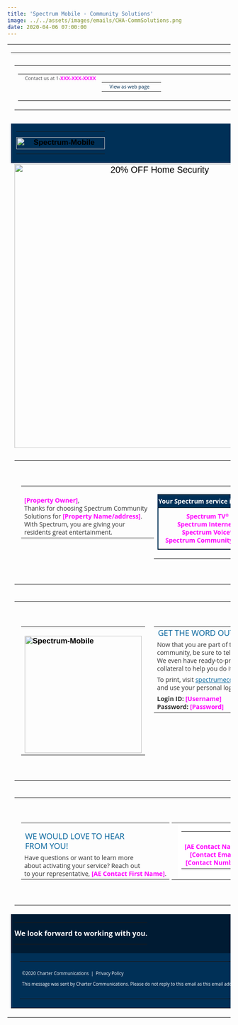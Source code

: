 ```yaml
---
title: 'Spectrum Mobile - Community Solutions'
image: ../../assets/images/emails/CHA-CommSolutions.png
date: 2020-04-06 07:00:00
---
```


<!DOCTYPE html PUBLIC "-//W3C//DTD XHTML 1.0 Transitional//EN" "http://www.w3.org/TR/xhtml1/DTD/xhtml1-transitional.dtd">
<html
  xmlns="http://www.w3.org/1999/xhtml"
  xmlns:v="urn:schemas-microsoft-com:vml"
  xmlns:o="urn:schemas-microsoft-com:office:office"
>
  <head>
    <!--[if gte mso 9
      ]><xml>
        <o:OfficeDocumentSettings>
          <o:AllowPNG />
          <o:PixelsPerInch>96</o:PixelsPerInch>
        </o:OfficeDocumentSettings>
      </xml><!
    [endif]-->
    <title>Spectrum-Mobile</title>
    <meta http-equiv="Content-Type" content="text/html; charset=utf-8" />
    <meta http-equiv="X-UA-Compatible" content="IE=edge" />
    <meta name="viewport" content="width=device-width, initial-scale=1.0" />
    <meta name="format-detection" content="telephone=no" />
    <!--[if !mso]><!-->
    <link
      href="https://fonts.googleapis.com/css?family=Open+Sans:300,300i,400,400i,600,600i,700,700i,800,800i&display=swap"
      rel="stylesheet"
    />
    <!--<![endif]-->
    <style type="text/css">
      body {
        margin: 0;
        padding: 0;
        -webkit-text-size-adjust: 100% !important;
        -ms-text-size-adjust: 100% !important;
        -webkit-font-smoothing: antialiased !important;
      }
      img {
        border: 0 !important;
        outline: none !important;
      }
      p {
        margin: 0px !important;
        padding: 0px !important;
      }
      table {
        border-collapse: collapse;
        mso-table-lspace: 0px;
        mso-table-rspace: 0px;
      }
      td,
      a,
      span {
        border-collapse: collapse;
        mso-line-height-rule: exactly;
      }
      .ExternalClass * {
        line-height: 100%;
      }
      .em_defaultlink a {
        color: inherit;
        text-decoration: none;
      }
      .em_g_img + div {
        display: none;
      }
      .mobile-line1 {
        width: 100% !important;
        max-width: 610px !important;
        display: table !important;
      }
      .mobile-center-copy {
        text-align: center;
      }
      .first-copy-left {
        padding: 40px 0 0 15px;
      }
      .heroo {
        text-align: center;
        padding: 0 80px;
      }
      .bluebox {
        padding-top: 25px;
      }
      .em_hide_desktop11 {
        display: none !important;
      }
      @media only screen and (min-width: 481px) and (max-width: 639px) {
        .mobile-line1 {
          width: 80% !important;
          max-width: 610px !important;
          display: table !important;
        }
        .first-copy-left {
          padding: 40px 70px 0;
        }
        .heroo {
          text-align: center;
          padding: 0 35px;
        }
        .first-copy {
          padding: 0 0 30px;
        }
        .mobile-center-copy {
          text-align: center;
        }
        .em_main_table {
          width: 100% !important;
        }
        .em_wrapper {
          width: 100% !important;
        }
        .em_hide {
          display: none !important;
        }
        .em_full_img {
          width: 100% !important;
          height: auto !important;
        }
        .em_full_img img {
          width: 100% !important;
          height: auto !important;
        }
        .em_side10 {
          width: 10px !important;
        }
        .em_aside10 {
          padding: 0px 10px !important;
        }
        .em_aside15 {
          padding-left: 15px !important;
          padding-right: 15px !important;
        }
        .em_pbottom {
          padding-bottom: 5px !important;
        } /* Padding Left Right Bottom */
        .em_h20 {
          height: 20px !important;
          font-size: 1px !important;
          line-height: 1px !important;
        }
        .em_hide_desktop {
          display: table !important;
          float: none !important;
          width: 100% !important;
          overflow: visible !important;
          height: auto !important;
        }
        .em_height_header {
          height: 45px !important;
        }
        .em_height_hero {
          height: 100px !important;
        }
        .em_h15 {
          height: 14px !important;
          font-size: 1px !important;
          line-height: 1px !important;
        }
        .em_aside20 {
          padding-left: 20px !important;
          padding-right: 20px !important;
        }
        .em_aside2 {
          padding-left: 11px !important;
          padding-right: 20px !important;
          padding-bottom: 5px !important;
        }
        .em_tab {
          width: inherit !important;
        }
        .em_blue {
          color: #003057 !important;
          text-align: left !important;
        }
        .em_hide1 {
          width: 100% !important;
        }
        .em_hide_desktop1 {
          display: none !important;
        }
        .em_hide_desktop11 {
          display: none !important;
        }
      }
      @media screen and (max-width: 480px) {
        .mobile-line1 {
          width: 95% !important;
          max-width: 480px !important;
          display: table !important;
        }
        .em_hide1 {
          display: none !important;
        }
        /* .em_bg { background-image: url(https://cdn.wearelift.net/charter/emails/CHA-2067/Community_Decisions/CHA-2067-Hero2x.png)!important; height: 128px!important; } */
        .em_hide_desktop11 {
          display: none !important;
        }
        .first-copy {
          padding: 0 0 30px;
        }
        .heroo {
          text-align: center;
          padding: 0 35px;
        }
        .first-copy-left {
          padding: 40px 20px 0;
        }
        .mobile-center-copy {
          text-align: center;
        }
        .em_main_table {
          width: 100% !important;
        }
        .em_wrapper {
          width: 100% !important;
        }
        .em_hide {
          display: none !important;
        }
        .em_full_img {
          width: 100% !important;
          height: auto !important;
        }
        .em_full_img img {
          width: 100% !important;
          height: auto !important;
        }
        .em_side10 {
          width: 10px !important;
        }
        .em_aside10 {
          padding: 0px 10px !important;
        }
        .em_aside15 {
          padding-left: 15px !important;
          padding-right: 15px !important;
        }
        .em_pbottom {
          padding-bottom: 5px !important;
        } /* Padding Left Right Bottom */
        .em_h20 {
          height: 20px !important;
          font-size: 1px !important;
          line-height: 1px !important;
        }
        u + .em_body .em_full_wrap {
          width: 100% !important;
          width: 100vw !important;
        }
        .em_hide_desktop {
          display: table !important;
          float: none !important;
          width: 100% !important;
          overflow: visible !important;
          height: auto !important;
        }
        .em_blue {
          color: #003057 !important;
          text-align: left !important;
        }
        .em_height_header {
          height: 45px !important;
        }
        .em_h15 {
          height: 14px !important;
          font-size: 1px !important;
          line-height: 1px !important;
        }
        .em_aside20 {
          padding-left: 20px !important;
          padding-right: 20px !important;
        }
        .em_side_table {
          width: 150px !important;
        }
        .em_aside2 {
          padding-left: 11px !important;
          padding-right: 20px !important;
          padding-bottom: 5px !important;
        }
        .em_tab {
          width: inherit !important;
        }
        .vertical_align_n {
          vertical-align: bottom;
        }
        .em_hide_desktop375 {
          display: table !important;
          float: none !important;
          width: 100% !important;
          overflow: visible !important;
          height: auto !important;
        }
        .first-copy-left {
          padding: 40px 15px 0;
        }
      }
      @media screen and (max-width: 375px) {
        .em_hide_desktop11 {
          display: table !important;
          float: none !important;
          width: 100% !important;
          overflow: visible !important;
          height: auto !important;
        }
        .heroo {
          text-align: center;
          padding: 0 25px;
        }
      }
      @media screen and (max-width: 327px) {
        .em_hide_desktop11 {
          display: none !important;
        }
      }
    </style>

  </head>

  <body class="em_body" style="margin:0px auto; padding:0px;">
    <!-- == Body Section == -->
    <table
      width="100%"
      border="0"
      cellspacing="0"
      cellpadding="0"
      class="em_full_wrap"
    >
      <tr>
        <td align="center" valign="top">
          <table
            align="center"
            width="640"
            border="0"
            cellspacing="0"
            cellpadding="0"
            class="em_main_table"
            style="width:640px; table-layout:fixed;"
          >
            <!-- Pre-Header Section -->
            <tr>
              <td
                height="10"
                style="height:10px; font-size:1px; line-height:1px;"
              >
                &nbsp;
              </td>
            </tr>
            <tr>
              <td valign="top" align="center">
                <table
                  width="640"
                  border="0"
                  cellspacing="0"
                  cellpadding="0"
                  align="center"
                  style="width:640px;"
                  class="em_wrapper"
                >
                  <tr>
                    <td valign="top" align="left">
                      <table
                        width="100%"
                        border="0"
                        cellspacing="0"
                        cellpadding="0"
                        align="left"
                        class="em_tab"
                      >
                        <tr>
                          <td
                            width="10"
                            class="em_side10"
                            style="width:10px; font-size:0px; line-height:0px;"
                          ></td>
                          <td
                            class="font"
                            valign="top"
                            align="left"
                            height="19"
                            style="height:19px; font-family:'Open Sans', Arial, sans-serif; font-size:11px; color:#3f3f45;"
                          >
                            Contact us at 1-<span
                              style="color: magenta;font-weight:700;"
                              >XXX-XXX-XXXX</span
                            >
                          </td>
                          <td valign="top" align="right">
                            <table
                              width="300"
                              border="0"
                              cellspacing="0"
                              cellpadding="0"
                              align="right"
                              style="width:300px;"
                              class="em_tab"
                            >
                              <tr>
                                <td
                                  valign="top"
                                  class="font"
                                  align="right"
                                  height="19"
                                  style="height:19px; font-family:'Open Sans', Arial, sans-serif; font-size:11px; color:#003057;"
                                >
                                  <span class="em_blue" style="color:#ffffff;"
                                    >&nbsp;|&nbsp;</span
                                  ><a
                                    href="#"
                                    target="_blank"
                                    style="color:#003057; text-decoration:none; white-space:nowrap;"
                                    >View as web page</a
                                  >
                                </td>
                                <td
                                  width="21"
                                  class="em_side10"
                                  style="width:21px; font-size:0px; line-height:0px;"
                                ></td>
                              </tr>
                            </table>
                          </td>
                        </tr>
                      </table>
                    </td>
                  </tr>
                </table>
              </td>
            </tr>
            <tr>
              <td
                height="10"
                style="height:10px; font-size:1px; line-height:1px;"
              >
                &nbsp;
              </td>
            </tr>
            <!-- // Pre-Header Section --
            <!-- Header section -->
            <tr>
              <td
                valign="top"
                align="center"
                bgcolor="#003057"
                style="background-color:#003057; padding-left:12px; padding-right:12px;"
              >
                <table
                  width="100%"
                  border="0"
                  cellspacing="0"
                  cellpadding="0"
                  align="center"
                >
                  <tr>
                    <td
                      style="padding: 12px 0 10px;"
                      valign="top"
                      align="center"
                    >
                      <a href="#" target="_blank" style="text-decoration:none;">
                        <img
                          src="https://cdn.wearelift.net/charter/emails/CHA-2067/Community_Decisions/spectrumlogo.png"
                          width="200"
                          height="27"
                          alt="Spectrum-Mobile"
                          border="0"
                          style="display:block; max-width:200px; font-family:Arial, sans-serif; font-size:17px; line-height:20px; color:#000000; font-weight:bold;"
                        />
                      </a>
                    </td>
                  </tr>
                </table>
              </td>
            </tr>
            <!-- // Header section -->
            <!-- Hero section -->
            <tr>
              <td align="center" valign="top">
                <img
                  class="em_hide1"
                  src="https://cdn.wearelift.net/charter/emails/CHA-2067/Community_Decisions/gggg.png"
                  width="640"
                  alt="20% OFF Home Security"
                  style="font-family:Arial, sans-serif; font-size:20px; color:#000000; line-height:22px; display:block; max-width:640px;"
                  border="0"
                />
              </td>
            </tr>
            <!--[if !mso 9]><!-->
            <tr>
              <td height="0">
                <div
                  class="em_hide_desktop1"
                  style="display:none;width:0;overflow:hidden;max-height:0!important"
                >
                  <table
                    align="center"
                    width="100%"
                    border="0"
                    cellspacing="0"
                    cellpadding="0"
                  >
                    <tr>
                      <td align="center" valign="top" class="em_full_img">
                        <img
                          src="https://cdn.wearelift.net/charter/emails/CHA-2067/Community_Decisions/gg.png"
                          width="340"
                          alt=""
                          style="font-family:Arial, sans-serif; font-size:20px; color:#000000; line-height:22px; display:block; max-width:480px;"
                          border="0"
                        />
                      </td>
                    </tr>
                  </table>
                </div>
              </td>
            </tr>
            <!--<![endif]-->
            <!-- // Hero section -->
            <!-- First Module -->
            <tr>
              <td align="center" valign="top">
                <table
                  width="100%"
                  border="0"
                  cellspacing="0"
                  cellpadding="0"
                  align="center"
                >
                  <tr>
                    <td align="center" class="first-copy-left">
                      <table
                        width="300"
                        cellspacing="0"
                        cellpadding="0"
                        align="left"
                        class="em_wrapper"
                        style="width:300px;"
                      >
                        <tr>
                          <td
                            class="em_hide"
                            height="15"
                            style="height:15px;line-height: 15px;"
                          >
                            &nbsp;
                          </td>
                        </tr>
                        <tr>
                          <td
                            align="left"
                            valign="top"
                            class="em_defaultlink first-copy"
                            style="color:#333333;font-family:'Open Sans', Arial, sans-serif;font-size:14px;line-height:18px;"
                          >
                            <span
                              style="color: magenta;font-weight:700;margin:0;padding:0;display:inline-block;"
                              >[Property Owner]</span
                            >,<br />
                            Thanks for choosing Spectrum Community
                            <br class="em_hide_desktop11" />Solutions for
                            <span
                              style="color: magenta;font-weight:700;white-space: nowrap;margin:0;padding:0;display:inline-block;"
                              >[Property Name/address]</span
                            >.<br />With Spectrum, you are giving your
                            <br class="em_hide" />residents
                            <br
                              class="em_hide_desktop11"
                            />great&nbsp;entertainment.
                          </td>
                        </tr>
                      </table>
                      <table
                        width="280"
                        class="align-table"
                        cellspacing="0"
                        cellpadding="0"
                        align="center"
                        style="width:280px;"
                      >
                        <tr>
                          <td align="center" valign="top">
                            <table
                              width="100%"
                              border="1px solid #003057"
                              style="border: 1px solid #003057;"
                              cellspacing="0"
                              cellpadding="0"
                              align="center"
                            >
                              <tr>
                                <td
                                  align="left"
                                  class="em_defaultlink "
                                  style="background-color: #003057;color: white;font-family:'Open Sans', Arial, sans-serif;font-size:14px;line-height:18px;padding: 5px 0;text-align: center;font-weight: 700;"
                                >
                                  Your Spectrum service includes:
                                </td>
                              </tr>
                              <tr>
                                <td
                                  align="right"
                                  class="em_defaultlink "
                                  style="color:magenta;font-family:'Open Sans', Arial, sans-serif;font-size:14px;line-height:18px;padding: 10px 0;text-align: center;font-weight: 700;"
                                >
                                  Spectrum TV<sup
                                    style="font-size: 9px; line-height: 0; vertical-align: 4px;"
                                    >&reg;</sup
                                  ><br />
                                  Spectrum Internet<sup
                                    style="font-size: 9px; line-height: 0; vertical-align: 4px;"
                                    >&reg;</sup
                                  ><br />
                                  Spectrum Voice<sup
                                    style="font-size: 9px; line-height: 0; vertical-align: 4px;"
                                    >&reg;</sup
                                  ><br />
                                  Spectrum Community Wi-Fi<br />
                                </td>
                              </tr>
                            </table>
                          </td>
                        </tr>
                      </table>
                    </td>
                  </tr>
                  <tr>
                    <td height="40" style="height:40px">&nbsp;</td>
                  </tr>
                  <tr>
                    <td
                      class="mobile-line1"
                      height="1"
                      style="margin: 0 auto;height:1px; font-size:0px; line-height:1px;"
                      bgcolor="#3d3e3d"
                    ></td>
                  </tr>
                </table>
              </td>
            </tr>
            <!-- //First Module -->
            <!-- Second Module -->
            <tr>
              <td align="center" valign="top">
                <table
                  width="100%"
                  border="0"
                  cellspacing="0"
                  cellpadding="0"
                  align="center"
                >
                  <tr>
                    <td align="center" class="first-copy-left">
                      <table
                        width="300"
                        cellspacing="0"
                        cellpadding="0"
                        align="right"
                        class="em_wrapper"
                        style="width:300px;"
                      >
                        <tr>
                          <td
                            align="left"
                            valign="top"
                            class="em_defaultlink"
                            style="color:#333333;font-family:'Open Sans', Arial, sans-serif;color: #00629b;font-size: 18px;line-height: 22px;padding-bottom: 5px;"
                          >
                            GET THE WORD&nbsp;OUT
                          </td>
                        </tr>
                        <tr>
                          <td
                            align="left"
                            valign="top"
                            class="em_defaultlink"
                            style="color:#333333;font-family:'Open Sans', Arial, sans-serif;font-size:14px;line-height:18px;padding-bottom: 5px;"
                          >
                            Now that you are part of the Spectrum community, be
                            sure to tell your residents.
                            <br class="em_hide" />We even have ready-to-print
                            marketing collateral to help you&nbsp;do&nbsp;it.<br />
                          </td>
                        </tr>
                        <tr>
                          <td
                            align="left"
                            valign="top"
                            class="em_defaultlink"
                            style="color:#333333;font-family:'Open Sans', Arial, sans-serif;font-size:14px;line-height:18px;padding-bottom: 5px;"
                          >
                            To print, visit
                            <a
                              href="http://www.spectrumecommerce.com"
                              target="_blank"
                              style="text-decoration: underline;color: #00629b"
                              >spectrumecommerce.com</a
                            >
                            <br class="em_hide" />and use your personal
                            login&nbsp;information:
                          </td>
                        </tr>
                        <tr>
                          <td
                            align="left"
                            valign="top"
                            class="em_defaultlink"
                            style="color:#333333;font-family:'Open Sans', Arial, sans-serif;font-size:14px;line-height:18px;padding-bottom: 5px;"
                          >
                            <strong>Login ID: </strong
                            ><span style="color: magenta;font-weight:700;"
                              >[Username]</span
                            ><br />
                            <strong>Password: </strong
                            ><span style="color: magenta;font-weight:700;"
                              >[Password]</span
                            >
                          </td>
                        </tr>
                        <tr>
                          <td
                            class="em_hide_desktop"
                            height="30"
                            style="display:none;height:30px;line-height: 30px;"
                          >
                            &nbsp;
                          </td>
                        </tr>
                      </table>
                      <table
                        width="300"
                        cellspacing="0"
                        cellpadding="0"
                        align="left"
                        class="em_wrapper"
                        style="width:300px;"
                      >
                        <tr>
                          <td
                            class="em_hide"
                            height="12"
                            style="height:12px;line-height: 12px;"
                          >
                            &nbsp;
                          </td>
                        </tr>
                        <tr>
                          <td
                            align="center"
                            valign="top"
                            style="text-align: left;"
                          >
                            <img
                              src="https://cdn.wearelift.net/charter/emails/CHA-2067/Community_Decisions/newlaptop264x2.png"
                              width="264"
                              alt="Spectrum-Mobile"
                              border="0"
                              style="display:block; max-width:264px; font-family:Arial, sans-serif; font-size:17px; line-height:20px; color:#000000; font-weight:bold;margin:0 auto;"
                            />
                          </td>
                        </tr>
                      </table>
                    </td>
                  </tr>
                  <tr>
                    <td height="40" style="height:40px">&nbsp;</td>
                  </tr>
                  <tr>
                    <td
                      class="mobile-line1"
                      height="1"
                      style="margin: 0 auto;height:1px; font-size:0px; line-height:1px;"
                      bgcolor="#3d3e3d"
                    ></td>
                  </tr>
                </table>
              </td>
            </tr>
            <!-- //Second Module -->
            <!-- Third Module -->
            <tr>
              <td align="center" valign="top">
                <table
                  width="100%"
                  border="0"
                  cellspacing="0"
                  cellpadding="0"
                  align="center"
                >
                  <tr>
                    <td align="center" class="first-copy-left">
                      <table
                        width="340"
                        cellspacing="0"
                        cellpadding="0"
                        align="left"
                        class="em_wrapper"
                        style="width:340px;"
                      >
                        <tr>
                          <td
                            class="em_hide"
                            height="10"
                            style="height:10px;line-height: 10px;"
                          >
                            &nbsp;
                          </td>
                        </tr>
                        <tr>
                          <td
                            align="left"
                            valign="top"
                            class="em_defaultlink"
                            style="color:#333333;font-family:'Open Sans', Arial, sans-serif;color: #00629b;font-size: 18px;line-height: 22px;padding-bottom: 5px;"
                          >
                            WE WOULD LOVE TO HEAR<br />
                            FROM YOU!
                          </td>
                        </tr>
                        <tr>
                          <td
                            align="left"
                            valign="top"
                            class="em_defaultlink"
                            style="color:#333333;font-family:'Open Sans', Arial, sans-serif;font-size:14px;line-height:18px;"
                          >
                            Have questions or want to learn more
                            <br class="em_hide" />about activating your service?
                            Reach out <br class="em_hide" />to your
                            representative,
                            <span style="color: magenta;font-weight: 700;"
                              >[AE Contact First Name]</span
                            >.
                          </td>
                        </tr>
                        <tr>
                          <td
                            class="em_hide_desktop"
                            height="30"
                            style="display:none;height:30px;line-height: 30px;"
                          >
                            &nbsp;
                          </td>
                        </tr>
                      </table>
                      <table
                        width="234"
                        cellspacing="0"
                        cellpadding="0"
                        align="left"
                        class="em_wrapper"
                        style="width:234px;"
                      >
                        <tr>
                          <td
                            align="left"
                            valign="top"
                            class="em_aside20"
                            style="color:#333333;font-family:'Open Sans', Arial, sans-serif;font-size:14px;line-height:18px;"
                          ></td>
                          <td
                            class="em_bg"
                            align="center"
                            valign="top"
                            bgcolor="#ffffff"
                            background="https://cdn.wearelift.net/charter/emails/CHA-2067/Community_Decisions/biz1.png"
                            width="234"
                            height="128"
                            style="background-image:url(https://cdn.wearelift.net/charter/emails/CHA-2067/Community_Decisions/biz1.png); height:128px; width:234px; max-width: 234px; background-repeat:no-repeat;text-align: center;"
                          >
                            <!--[if gte mso 9]>
                          <v:image xmlns:v="urn:schemas-microsoft-com:vml" fill="true" stroke="false" style=" border: 0;display: inline-block; width: 234px; height: 128px;" src="https://cdn.wearelift.net/charter/emails/CHA-2067/Community_Decisions/biz1.png" />
                          <v:rect xmlns:v="urn:schemas-microsoft-com:vml" fill="true" stroke="false" style=" border: 0;display: inline-block;position: absolute; width: 234px; height: 128px;">
                          <v:fill opacity="0%" color="#ffffff" />
                          <v:textbox inset="0,0,0,0">
                          <![endif]-->
                            <table
                              width="100%"
                              border="0"
                              cellspacing="0"
                              cellpadding="0"
                              align="center"
                            >
                              <tr>
                                <td
                                  align="center"
                                  class="bluebox"
                                  style="font-family:'Open Sans', Arial, sans-serif;font-size:14px;line-height:18px;text-align: center;"
                                >
                                  <span style="color:magenta;font-weight: 700;"
                                    >[AE Contact Name]</span
                                  ><br />
                                  <span style="color:magenta;font-weight: 700;"
                                    >[Contact Email]</span
                                  ><br />
                                  <span style="color:magenta;font-weight: 700;"
                                    >[Contact Number]</span
                                  >
                                </td>
                              </tr>
                            </table>
                            <!--[if gte mso 9]>
                          </v:textbox>
                          </v:fill>
                          </v:rect>
                          </v:image>
                          <![endif]-->
                          </td>
                          <td
                            align="left"
                            valign="top"
                            class="em_aside20"
                            style="color:#333333;font-family:'Open Sans', Arial, sans-serif;font-size:14px;line-height:18px;"
                          ></td>
                        </tr>
                        <!-- <tr>
                        <td align="center" valign="top" >
                          <img src="https://cdn.wearelift.net/charter/emails/CHA-2067/Community_Decisions/biz1.png" width="264" alt="Spectrum-Mobile" border="0" style="display:block; max-width:264px; font-family:Arial, sans-serif; font-size:17px; line-height:20px; color:#000000; font-weight:bold;" />
                        </td>
                      </tr> -->
                      </table>
                    </td>
                  </tr>
                  <tr>
                    <td height="40" style="height:40px">&nbsp;</td>
                  </tr>
                </table>
              </td>
            </tr>
            <!-- //Third Module -->
            <tr>
              <td
                valign="top"
                align="center"
                bgcolor="#001b33"
                style="background-color:#001b33;"
              >
                <table
                  width="100%"
                  border="0"
                  cellspacing="0"
                  cellpadding="0"
                  align="center"
                >
                  <tr>
                    <td
                      style="padding: 15px 0; color: white; font-weight: 700; font-family:'Open Sans', Arial, sans-serif;font-size:16px;line-height:18px;"
                      valign="top"
                      align="center"
                    >
                      We look forward to working with you.
                    </td>
                  </tr>
                </table>
              </td>
            </tr>
            <!-- // Body section -->
            <!-- Footer section -->
            <tr>
              <td
                valign="top"
                align="center"
                bgcolor="#003057"
                style="padding-left:20px; padding-right:25px; background-color:#003057;"
              >
                <table
                  width="100%"
                  border="0"
                  cellspacing="0"
                  cellpadding="0"
                  align="center"
                >
                  <tr>
                    <td
                      height="20"
                      style="height:20px; font-size:1px; line-height:1px;"
                    >
                      &nbsp;
                    </td>
                  </tr>
                  <tr>
                    <td
                      class="em_defaultlink"
                      valign="top"
                      align="left"
                      style="font-family:'Open Sans', Arial, sans-serif; font-size:10px; line-height:12px; color:#ffffff;"
                    >
                      ©2020 Charter Communications &nbsp;|&nbsp;
                      <a
                        href="https://www.spectrum.com/policies/your-privacy-rights"
                        target="_blank"
                        style="text-decoration:none; color:#ffffff; white-space:nowrap;"
                        >Privacy Policy</a
                      ><br /><br />
                      This message was sent by Charter Communications. Please do
                      not reply to this email as this email address is not
                      monitored.
                    </td>
                  </tr>
                  <tr>
                    <td
                      height="25"
                      style="height:25px; font-size:1px; line-height:1px;"
                    >
                      &nbsp;
                    </td>
                  </tr>
                </table>
              </td>
            </tr>
            <!-- // Footer section -->
          </table>
        </td>
      </tr>
    </table>
    <!-- == //Body Section == -->
  </body>
</html>
